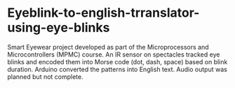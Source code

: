 # Eyeblink-to-english-trranslator-using-eye-blinks
Smart Eyewear project developed as part of the Microprocessors and Microcontrollers (MPMC) course. An IR sensor on spectacles tracked eye blinks and encoded them into Morse code (dot, dash, space) based on blink duration. Arduino converted the patterns into English text. Audio output was planned but not complete.
